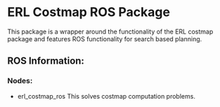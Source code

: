 # ERL Costmap ROS Package

This package is a wrapper around the functionality of the ERL costmap package and features ROS functionality for search based planning.

## ROS Information:

### Nodes:

- erl_costmap_ros
    This solves costmap computation problems.  
